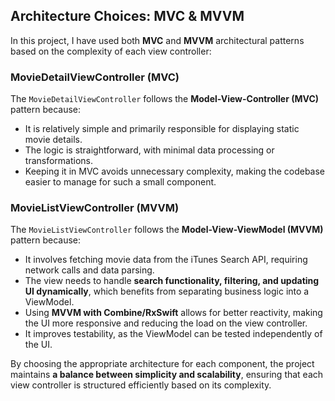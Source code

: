 ## Architecture Choices: MVC & MVVM  

In this project, I have used both **MVC** and **MVVM** architectural patterns based on the complexity of each view controller:  

### **MovieDetailViewController (MVC)**
The `MovieDetailViewController` follows the **Model-View-Controller (MVC)** pattern because:
- It is relatively simple and primarily responsible for displaying static movie details.
- The logic is straightforward, with minimal data processing or transformations.
- Keeping it in MVC avoids unnecessary complexity, making the codebase easier to manage for such a small component.

### **MovieListViewController (MVVM)**
The `MovieListViewController` follows the **Model-View-ViewModel (MVVM)** pattern because:
- It involves fetching movie data from the iTunes Search API, requiring network calls and data parsing.
- The view needs to handle **search functionality, filtering, and updating UI dynamically**, which benefits from separating business logic into a ViewModel.
- Using **MVVM with Combine/RxSwift** allows for better reactivity, making the UI more responsive and reducing the load on the view controller.
- It improves testability, as the ViewModel can be tested independently of the UI.

By choosing the appropriate architecture for each component, the project maintains **a balance between simplicity and scalability**, ensuring that each view controller is structured efficiently based on its complexity.  


